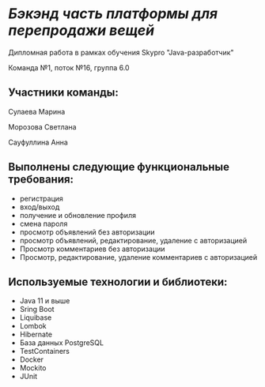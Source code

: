 # ***Бэкэнд часть платформы для перепродажи вещей***

Дипломная работа в рамках обучения Skypro "Java-разработчик"

Команда №1, поток №16, группа 6.0

## Участники команды: 

Сулаева Марина

Морозова Светлана

Сауфуллина Анна

## Выполнены следующие функциональные требования:

- регистрация
- вход/выход
- получение и обновление профиля
- смена пароля
- просмотр объявлений без авторизации
- просмотр объявлений, редактирование, удаление с авторизацией
- Просмотр  комментариев без авторизации
- Просмотр, редактирование, удаление комментариев с авторизацией

## Используемые технологии и библиотеки:

- Java 11 и выше
- Sring Boot
- Liquibase
- Lombok
- Hibernate
- База данных PostgreSQL
- TestContainers
- Docker
- Mockito
- JUnit


